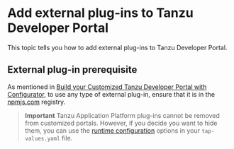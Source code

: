 # Add external plug-ins to Tanzu Developer Portal

<!-- It's not in the ToC right now because it's not finished -->

This topic tells you how to add external plug-ins to Tanzu Developer Portal.

## <a id="prereqs"></a> External plug-in prerequisite

As mentioned in [Build your Customized Tanzu Developer Portal with Configurator](building.hbs.md#prereqs),
to use any type of external plug-in, ensure that it is in the [npmjs.com](https://www.npmjs.com/)
registry.

> **Important** Tanzu Application Platform plug-ins cannot be removed from customized portals.
> However, if you decide you want to hide them, you can use the
> [runtime configuration](concepts.hbs.md#runtime) options in your `tap-values.yaml` file.